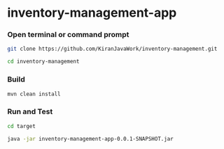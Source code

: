 # inventory-management-app

### Open terminal or command prompt

```bash
git clone https://github.com/KiranJavaWork/inventory-management.git

cd inventory-management
```

### Build

```bash
mvn clean install
```

### Run and Test

```bash
cd target

java -jar inventory-management-app-0.0.1-SNAPSHOT.jar
```
